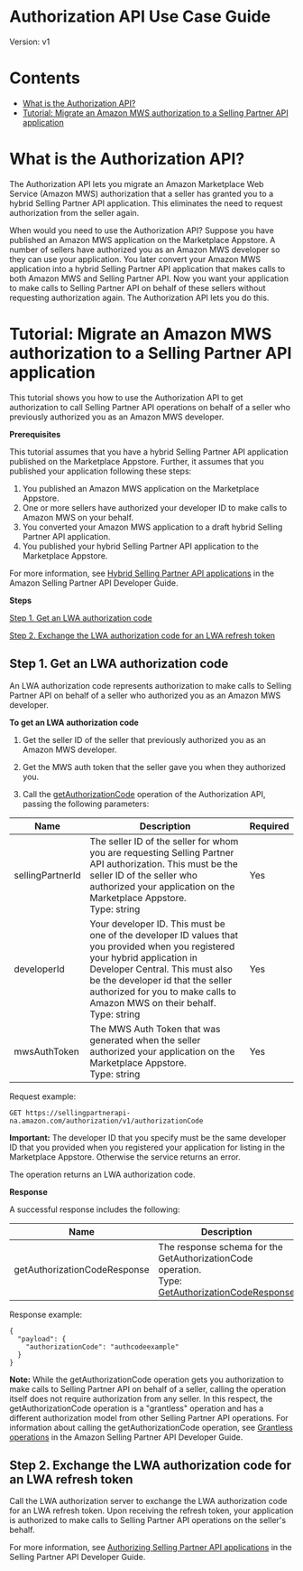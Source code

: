 # Authorization API Use Case Guide

Version: v1

# Contents

-   [What is the Authorization API?](#What-is-the-Authorization-API)
-   [Tutorial: Migrate an Amazon MWS authorization to a Selling Partner API application](#Tutorial-Migrate-an-Amazon-MWS-authorization-to-a-Selling-Partner-API-application)

# What is the Authorization API?

The Authorization API lets you migrate an Amazon Marketplace Web Service \(Amazon MWS\) authorization that a seller has granted you to a hybrid Selling Partner API application. This eliminates the need to request authorization from the seller again.

When would you need to use the Authorization API? Suppose you have published an Amazon MWS application on the Marketplace Appstore. A number of sellers have authorized you as an Amazon MWS developer so they can use your application. You later convert your Amazon MWS application into a hybrid Selling Partner API application that makes calls to both Amazon MWS and Selling Partner API. Now you want your application to make calls to Selling Partner API on behalf of these sellers without requesting authorization again. The Authorization API lets you do this.

# Tutorial: Migrate an Amazon MWS authorization to a Selling Partner API application

This tutorial shows you how to use the Authorization API to get authorization to call Selling Partner API operations on behalf of a seller who previously authorized you as an Amazon MWS developer.

**Prerequisites**

This tutorial assumes that you have a hybrid Selling Partner API application published on the Marketplace Appstore. Further, it assumes that you published your application following these steps:

1.  You published an Amazon MWS application on the Marketplace Appstore.
2.  One or more sellers have authorized your developer ID to make calls to Amazon MWS on your behalf.
3.  You converted your Amazon MWS application to a draft hybrid Selling Partner API application.
4.  You published your hybrid Selling Partner API application to the Marketplace Appstore.

For more information, see [Hybrid Selling Partner API applications](https://github.com/amzn/selling-partner-api-docs/blob/main/guides/en-US/developer-guide/SellingPartnerApiDeveloperGuide.md#hybrid-selling-partner-api-applications) in the Amazon Selling Partner API Developer Guide.

**Steps**

[Step 1. Get an LWA authorization code](#Step-1-Get-an-LWA-authorization-code)

[Step 2. Exchange the LWA authorization code for an LWA refresh token](#Step-2-Exchange-the-LWA-authorization-code-for-an-LWA-refresh-token)

## Step 1. Get an LWA authorization code

An LWA authorization code represents authorization to make calls to Selling Partner API on behalf of a seller who authorized you as an Amazon MWS developer.

**To get an LWA authorization code**

1. Get the seller ID of the seller that previously authorized you as an Amazon MWS developer.

2. Get the MWS auth token that the seller gave you when they authorized you.

3.  Call the [getAuthorizationCode](https://github.com/amzn/selling-partner-api-docs/blob/main/references/authorization-api/authorization.md#getauthorizationcode) operation of the Authorization API, passing the following parameters:

| Name             | Description                                                  | Required |
| ---------------- | ------------------------------------------------------------ | -------- |
| sellingPartnerId | The seller ID of the seller for whom you are requesting Selling Partner API authorization. This must be the seller ID of the seller who authorized your application on the Marketplace Appstore.<br>Type: string | Yes      |
| developerId      | Your developer ID. This must be one of the developer ID values that you provided when you registered your hybrid application in Developer Central. This must also be the developer id that the seller authorized for you to make calls to Amazon MWS on their behalf.<br>Type: string | Yes      |
| mwsAuthToken     | The MWS Auth Token that was generated when the seller authorized your application on the Marketplace Appstore.<br>Type: string | Yes      |

Request example:

    GET https://sellingpartnerapi-na.amazon.com/authorization/v1/authorizationCode

**Important:** The developer ID that you specify must be the same developer ID that you provided when you registered your application for listing in the Marketplace Appstore. Otherwise the service returns an error.

The operation returns an LWA authorization code.
    
**Response**

A successful response includes the following:
    
| Name                         | Description                                 | Required |
| ---------------------------- | ------------------------------------------- | -------- |
| getAuthorizationCodeResponse | The response schema for the GetAuthorizationCode operation.<br>Type: [GetAuthorizationCodeResponse](https://github.com/amzn/selling-partner-api-docs/blob/main/references/authorization-api/authorization.md#getauthorizationcoderesponse) | Yes      |

Response example:

    {
      "payload": {
        "authorizationCode": "authcodeexample"
      }
    }

**Note:** While the getAuthorizationCode operation gets you authorization to make calls to Selling Partner API on behalf of a seller, calling the operation itself does not require authorization from any seller. In this respect, the getAuthorizationCode operation is a "grantless" operation and has a different authorization model from other Selling Partner API operations. For information about calling the getAuthorizationCode operation, see [Grantless operations](https://github.com/amzn/selling-partner-api-docs/blob/main/guides/en-US/developer-guide/SellingPartnerApiDeveloperGuide.md#grantless-operations-1) in the Amazon Selling Partner API Developer Guide.

## Step 2. Exchange the LWA authorization code for an LWA refresh token

Call the LWA authorization server to exchange the LWA authorization code for an LWA refresh token. Upon receiving the refresh token, your application is authorized to make calls to Selling Partner API operations on the seller's behalf.

For more information, see [Authorizing Selling Partner API applications](https://github.com/amzn/selling-partner-api-docs/blob/main/guides/en-US/developer-guide/SellingPartnerApiDeveloperGuide.md#authorizing-selling-partner-api-applications) in the Selling Partner API Developer Guide.

